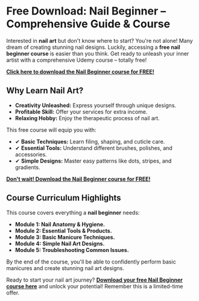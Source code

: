 # Free Download: Nail Beginner – Comprehensive Guide & Course

Interested in **nail art** but don't know where to start? You're not alone! Many dream of creating stunning nail designs. Luckily, accessing a **free nail beginner course** is easier than you think. Get ready to unleash your inner artist with a comprehensive Udemy course – totally free!

[**Click here to download the Nail Beginner course for FREE!**](https://udemywork.com/nail-beginner)

## Why Learn Nail Art?

*   **Creativity Unleashed:** Express yourself through unique designs.
*   **Profitable Skill:** Offer your services for extra income.
*   **Relaxing Hobby:** Enjoy the therapeutic process of nail art.

This free course will equip you with:

*   ✔ **Basic Techniques:** Learn filing, shaping, and cuticle care.
*   ✔ **Essential Tools:** Understand different brushes, polishes, and accessories.
*   ✔ **Simple Designs:** Master easy patterns like dots, stripes, and gradients.

[**Don't wait! Download the Nail Beginner course for FREE!**](https://udemywork.com/nail-beginner)

## Course Curriculum Highlights

This course covers everything a **nail beginner** needs:

*   **Module 1: Nail Anatomy & Hygiene.**
*   **Module 2: Essential Tools & Products.**
*   **Module 3: Basic Manicure Techniques.**
*   **Module 4: Simple Nail Art Designs.**
*   **Module 5: Troubleshooting Common Issues.**

By the end of the course, you'll be able to confidently perform basic manicures and create stunning nail art designs.

Ready to start your nail art journey? **[Download your free Nail Beginner course here](https://udemywork.com/nail-beginner)** and unlock your potential! Remember this is a limited-time offer.
